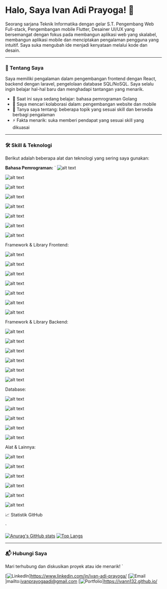 # Halo, Saya Ivan Adi Prayoga! 👋

Seorang sarjana Teknik Informatika dengan gelar S.T. Pengembang Web Full-stack, Pengembangan mobile Flutter, Desainer UI/UX yang bersemangat dengan fokus pada membangun aplikasi web yang skalabel, membangun aplikasi mobile dan menciptakan pengalaman pengguna yang intuitif. Saya suka mengubah ide menjadi kenyataan melalui kode dan desain.

---

### 🚀 Tentang Saya

Saya memiliki pengalaman dalam pengembangan frontend dengan React, backend dengan laravel, pengelolaan database SQL/NoSQL. Saya selalu ingin belajar hal-hal baru dan menghadapi tantangan yang menarik.

*   🌱 Saat ini saya sedang belajar: bahasa pemrograman Golang
*   👯 Saya mencari kolaborasi dalam: pengembangan website dan mobile
*   💬 Tanya saya tentang: beberapa topik yang sesuai skill dan bersedia berbagi pengalaman
*   ⚡ Fakta menarik: suka memberi pendapat yang sesuai skill yang dikuasai

---

### 🛠️ Skill & Teknologi

Berikut adalah beberapa alat dan teknologi yang sering saya gunakan:

**Bahasa Pemrograman:**
`
![alt text](https://img.shields.io/badge/Python-3670A0?style=for-the-badge&logo=python&logoColor=ffdd54)


![alt text](https://img.shields.io/badge/JavaScript-F7DF1E?style=for-the-badge&logo=javascript&logoColor=black)


![alt text](https://img.shields.io/badge/TypeScript-007ACC?style=for-the-badge&logo=typescript&logoColor=white)


![alt text](https://img.shields.io/badge/Go-00ADD8?style=for-the-badge&logo=go&logoColor=white)


![alt text](https://img.shields.io/badge/Java-007396?style=for-the-badge&logo=java&logoColor=white)


![alt text](https://img.shields.io/badge/PHP-777BB4?style=for-the-badge&logo=php&logoColor=white)


![alt text](https://img.shields.io/badge/C%23-239120?style=for-the-badge&logo=c-sharp&logoColor=white)


![alt text](https://img.shields.io/badge/Ruby-CC342D?style=for-the-badge&logo=ruby&logoColor=white)

Framework & Library Frontend:

![alt text](https://img.shields.io/badge/React-20232A?style=for-the-badge&logo=react&logoColor=61DAFB)


![alt text](https://img.shields.io/badge/Vue.js-4FC08D?style=for-the-badge&logo=vue.js&logoColor=white)


![alt text](https://img.shields.io/badge/Angular-DD0031?style=for-the-badge&logo=angular&logoColor=white)


![alt text](https://img.shields.io/badge/Next.js-000000?style=for-the-badge&logo=next.js&logoColor=white)


![alt text](https://img.shields.io/badge/Svelte-FF3E00?style=for-the-badge&logo=svelte&logoColor=white)


![alt text](https://img.shields.io/badge/Tailwind_CSS-38B2AC?style=for-the-badge&logo=tailwind-css&logoColor=white)


![alt text](https://img.shields.io/badge/Bootstrap-563D7C?style=for-the-badge&logo=bootstrap&logoColor=white)

Framework & Library Backend:

![alt text](https://img.shields.io/badge/Node.js-339933?style=for-the-badge&logo=node.js&logoColor=white)


![alt text](https://img.shields.io/badge/Express.js-000000?style=for-the-badge&logo=express&logoColor=white)


![alt text](https://img.shields.io/badge/Django-092E20?style=for-the-badge&logo=django&logoColor=white)


![alt text](https://img.shields.io/badge/Flask-000000?style=for-the-badge&logo=flask&logoColor=white)


![alt text](https://img.shields.io/badge/Ruby_on_Rails-CC0000?style=for-the-badge&logo=ruby-on-rails&logoColor=white)


![alt text](https://img.shields.io/badge/ASP.NET-512BD4?style=for-the-badge&logo=dotnet&logoColor=white)

Database:

![alt text](https://img.shields.io/badge/PostgreSQL-316192?style=for-the-badge&logo=postgresql&logoColor=white)


![alt text](https://img.shields.io/badge/MySQL-4479A1?style=for-the-badge&logo=mysql&logoColor=white)


![alt text](https://img.shields.io/badge/MongoDB-47A248?style=for-the-badge&logo=mongodb&logoColor=white)


![alt text](https://img.shields.io/badge/SQLite-07405E?style=for-the-badge&logo=sqlite&logoColor=white)


![alt text](https://img.shields.io/badge/Firebase-FFCA28?style=for-the-badge&logo=firebase&logoColor=black)

Alat & Lainnya:

![alt text](https://img.shields.io/badge/Git-F05032?style=for-the-badge&logo=git&logoColor=white)


![alt text](https://img.shields.io/badge/Docker-2496ED?style=for-the-badge&logo=docker&logoColor=white)


![alt text](https://img.shields.io/badge/AWS-232F3E?style=for-the-badge&logo=amazon-aws&logoColor=white)


![alt text](https://img.shields.io/badge/Google_Cloud-4285F4?style=for-the-badge&logo=google-cloud&logoColor=white)


![alt text](https://img.shields.io/badge/Jira-0052CC?style=for-the-badge&logo=jira&logoColor=white)


![alt text](https://img.shields.io/badge/VS_Code-007ACC?style=for-the-badge&logo=visual-studio-code&logoColor=white)

📈 Statistik GitHub

`

[![Anurag's GitHub stats](https://github-readme-stats.vercel.app/api?username=ivann132&show_icons=true&theme=radical)](https://github.com/ivann132/github-readme-stats)
[![Top Langs](https://github-readme-stats.vercel.app/api/top-langs/?username=ivann132&layout=compact&theme=radical)](https://github.com/ivann132/github-readme-stats)

---

### 📬 Hubungi Saya

Mari terhubung dan diskusikan proyek atau ide menarik!
`

[![LinkedIn](https://img.shields.io/badge/LinkedIn-0077B5?style=for-the-badge&logo=linkedin&logoColor=white)]https://www.linkedin.com/in/ivan-adi-prayoga/
[![Email](https://img.shields.io/badge/Email-D14836?style=for-the-badge&logo=gmail&logoColor=white)]mailto:ivanprayogaadi@gmail.com
[![Portfolio](https://img.shields.io/badge/Portfolio-100000?style=for-the-badge&logo=next.js&logoColor=white)]https://ivann132.github.io/